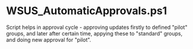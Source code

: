 # WSUS_AutomaticApprovals.ps1
Script helps in approval cycle - approving updates firstly to defined "pilot" groups, and later after certain time, appying these to "standard" groups, and doing new approval for "pilot".
